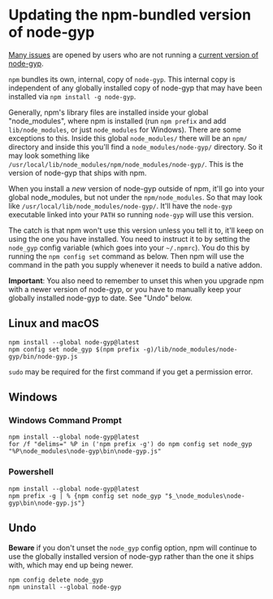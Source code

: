 # Updating the npm-bundled version of node-gyp

[Many issues](https://github.com/nodejs/node-gyp/labels/ERR%21%20node-gyp%20-v%20%3C%3D%20v5.1.0) are opened by users who are
not running a [current version of node-gyp](https://github.com/nodejs/node-gyp/releases).

`npm` bundles its own, internal, copy of `node-gyp`. This internal copy is independent of any globally installed copy of node-gyp that
may have been installed via `npm install -g node-gyp`.

Generally, npm's library files are installed inside your global "node_modules", where npm is installed (run `npm prefix` and add `lib/node_modules`, or just `node_modules` for Windows). There are some exceptions to this. Inside this global `node_modules/` there will be an `npm/` directory and inside this you'll find a `node_modules/node-gyp/` directory. So it may look something like `/usr/local/lib/node_modules/npm/node_modules/node-gyp/`. This is the version of node-gyp that ships with npm.

When you install a _new_ version of node-gyp outside of npm, it'll go into your global node_modules, but not under the `npm/node_modules`. So that may look like `/usr/local/lib/node_modules/node-gyp/`. It'll have the `node-gyp` executable linked into your `PATH` so running `node-gyp` will use this version.

The catch is that npm won't use this version unless you tell it to, it'll keep on using the one you have installed. You need to instruct it to by setting the `node_gyp` config variable (which goes into your `~/.npmrc`). You do this by running the `npm config set` command as below. Then npm will use the command in the path you supply whenever it needs to build a native addon.

**Important**: You also need to remember to unset this when you upgrade npm with a newer version of node-gyp, or you have to manually keep your globally installed node-gyp to date. See "Undo" below.

## Linux and macOS
```
npm install --global node-gyp@latest
npm config set node_gyp $(npm prefix -g)/lib/node_modules/node-gyp/bin/node-gyp.js
```

`sudo` may be required for the first command if you get a permission error.

## Windows

### Windows Command Prompt
```
npm install --global node-gyp@latest
for /f "delims=" %P in ('npm prefix -g') do npm config set node_gyp "%P\node_modules\node-gyp\bin\node-gyp.js"
```

### Powershell
```
npm install --global node-gyp@latest
npm prefix -g | % {npm config set node_gyp "$_\node_modules\node-gyp\bin\node-gyp.js"}
```

## Undo
**Beware** if you don't unset the `node_gyp` config option, npm will continue to use the globally installed version of node-gyp rather than the one it ships with, which may end up being newer.

```
npm config delete node_gyp
npm uninstall --global node-gyp
```
